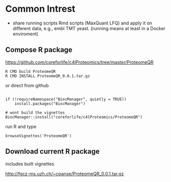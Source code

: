 # Common Intrest 

- share running scripts Rmd scripts (MaxQuant LFQ) and apply it on different data, e.g., embl TMT yeast.
(running means at least in a Docker enviroment)

## Compose R package


https://github.com/coreforlife/c4lProteomics/tree/master/ProteomeQR

```{r}
R CMD build ProteomeQR
R CMD INSTALL ProteomeQR_0.0.1.tar.gz 
```

or direct from github
```{r}

if (!requireNamespace("BiocManager", quietly = TRUE))
    install.packages("BiocManager")

# wont build the vignettes
BiocManager::install("coreforlife/c4lProteomics/ProteomeQR")  
```

run R and type

```{r}
browseVignettes('ProteomeQR')
```

## Download current R package

includes built vignettes

http://fgcz-ms.uzh.ch/~cpanse/ProteomeQR_0.0.1.tar.gz

